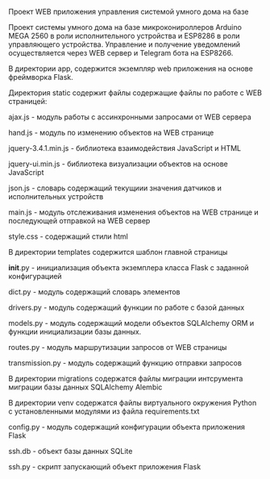 Проект WEB приложения управления системой умного дома на базе 

Проект системы умного дома на базе микроконироллеров Arduino MEGA 2560 в роли исполнительного устройства и ESP8286 в роли управляющего устройства. Управление и получение уведомлений осуществляется через WEB сервер и Telegram бота на ESP8266.



В директории app, содержится экземпляр web приложения на основе фреймворка Flask.

Директория static содержит файлы содержащие файлы по работе с WEB страницей:

ajax.js - модуль работы с ассинхронными запросами от WEB сервера

hand.js - модуль по изменению объектов на WEB странице

jquery-3.4.1.min.js - библиотека взаимодействия JavaScript и HTML

jquery-ui.min.js - библиотека визуализации объектов на основе JavaScript

json.js - словарь содержащий текущиии значения датчиков и исполнительных устройств

main.js - модуль отслеживания изменения объектов на WEB странице и последующей отправкой на WEB сервер

style.css - содержащий стили html

В директории templates содержится шаблон главной страницы

__init__.py - инициализация объекта экземплера класса Flask с заданной конфигурацией

dict.py - модуль содержащий словарь элементов

drivers.py - модуль содержащий функции по работе с базой данных

models.py - модуль содержащий модели объектов SQLAlchemy ORM и функции инициализации базы данных.

routes.py - модуль маршрутизации запросов от WEB страницы

transmission.py - модуль содержащий функцию отправки запросов

В директории migrations содержатся файлы миграции интсрумента миграции базы данных SQLAlchemy Alembic

В директории venv содержатся файлы виртуального окружения Python c установленными модулями из файла requirements.txt

config.py - модуль содержащий конфигурации объекта приложения Flask

ssh.db - объект базы данных SQLite

ssh.py - скрипт запускающий объект приложения Flask








